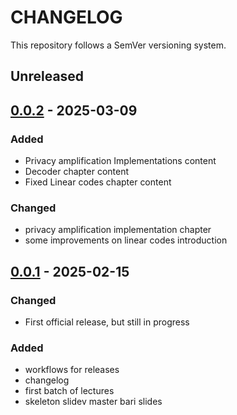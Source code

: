 # CHANGELOG

This repository follows a SemVer versioning system.

## Unreleased

## [0.0.2](https://github.com/marcocofano/qkd_reconciliation_lectures/releases/tag/0.0.2) - 2025-03-09


### Added

- Privacy amplification Implementations content
- Decoder chapter content
- Fixed Linear codes chapter content

### Changed

- privacy amplification implementation chapter
- some improvements on linear codes introduction

## [0.0.1](https://github.com/marcocofano/qkd_reconciliation_lectures/releases/tag/0.0.1) - 2025-02-15

### Changed

- First official release, but still in progress

### Added

- workflows for releases
- changelog
- first batch of lectures
- skeleton slidev master bari slides
